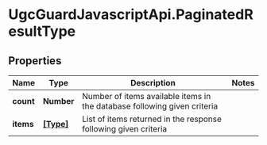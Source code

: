 # UgcGuardJavascriptApi.PaginatedResultType

## Properties

Name | Type | Description | Notes
------------ | ------------- | ------------- | -------------
**count** | **Number** | Number of items available items in the database following given criteria | 
**items** | [**[Type]**](Type.md) | List of items returned in the response following given criteria | 



